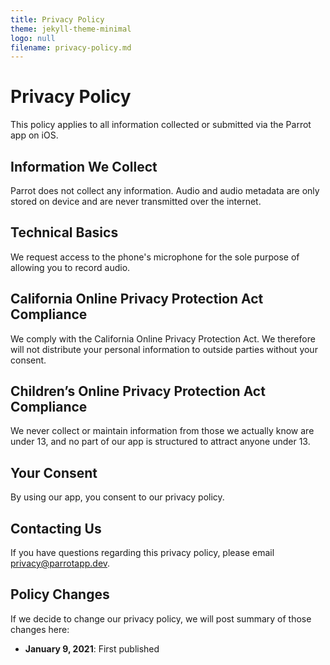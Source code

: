 ```yaml
---
title: Privacy Policy
theme: jekyll-theme-minimal
logo: null
filename: privacy-policy.md
--- 
```


# Privacy Policy
This policy applies to all information collected or submitted via the Parrot app on iOS.

## Information We Collect
Parrot does not collect any information. Audio and audio metadata are only stored on device and are never transmitted over the internet. 

## Technical Basics
We request access to the phone's microphone for the sole purpose of allowing you to record audio.

## California Online Privacy Protection Act Compliance
We comply with the California Online Privacy Protection Act. We therefore will not distribute your personal information to outside parties without your consent.

## Children’s Online Privacy Protection Act Compliance
We never collect or maintain information from those we actually know are under 13, and no part of our app is structured to attract anyone under 13.

## Your Consent
By using our app, you consent to our privacy policy.

## Contacting Us
If you have questions regarding this privacy policy, please email [privacy@parrotapp.dev](mailto:privacy@parrotapp.dev).

## Policy Changes
If we decide to change our privacy policy, we will post summary of those changes here:
* **January 9, 2021**: First published

